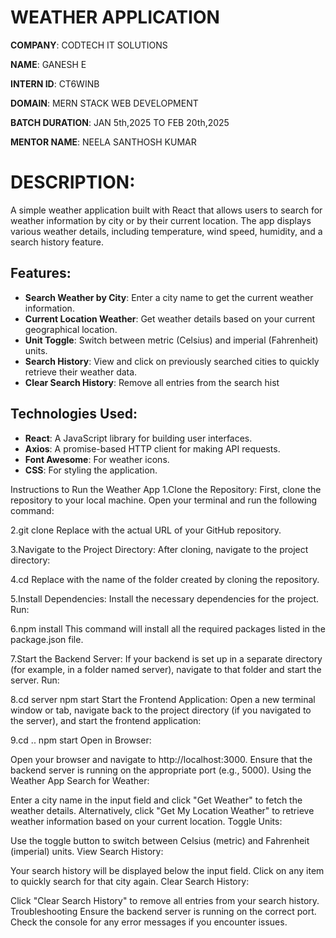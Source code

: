 # WEATHER APPLICATION

**COMPANY**: CODTECH IT SOLUTIONS

**NAME**: GANESH E

**INTERN ID**: CT6WINB

**DOMAIN**: MERN STACK WEB DEVELOPMENT

**BATCH DURATION**: JAN 5th,2025 TO FEB 20th,2025

**MENTOR NAME**: NEELA SANTHOSH KUMAR

# DESCRIPTION:
A simple weather application built with React that allows users to search for weather information by city or by their current location. The app displays various weather details, including temperature, wind speed, humidity, and a search history feature.

## Features:
- **Search Weather by City**: Enter a city name to get the current weather information.
- **Current Location Weather**: Get weather details based on your current geographical location.
- **Unit Toggle**: Switch between metric (Celsius) and imperial (Fahrenheit) units.
- **Search History**: View and click on previously searched cities to quickly retrieve their weather data.
- **Clear Search History**: Remove all entries from the search hist

## Technologies Used:

- **React**: A JavaScript library for building user interfaces.
- **Axios**: A promise-based HTTP client for making API requests.
- **Font Awesome**: For weather icons.
- **CSS**: For styling the application.

Instructions to Run the Weather App
1.Clone the Repository:
First, clone the repository to your local machine. Open your terminal and run the following command:


2.git clone <repository-url>
Replace <repository-url> with the actual URL of your GitHub repository.

3.Navigate to the Project Directory:
After cloning, navigate to the project directory:


4.cd <project-directory>
Replace <project-directory> with the name of the folder created by cloning the repository.

5.Install Dependencies:
Install the necessary dependencies for the project. Run:


6.npm install
This command will install all the required packages listed in the package.json file.

7.Start the Backend Server:
If your backend is set up in a separate directory (for example, in a folder named server), navigate to that folder and start the server. Run:


8.cd server
npm start
Start the Frontend Application:
Open a new terminal window or tab, navigate back to the project directory (if you navigated to the server), and start the frontend application:


9.cd ..
npm start
Open in Browser:

Open your browser and navigate to http://localhost:3000.
Ensure that the backend server is running on the appropriate port (e.g., 5000).
Using the Weather App
Search for Weather:

Enter a city name in the input field and click "Get Weather" to fetch the weather details.
Alternatively, click "Get My Location Weather" to retrieve weather information based on your current location.
Toggle Units:

Use the toggle button to switch between Celsius (metric) and Fahrenheit (imperial) units.
View Search History:

Your search history will be displayed below the input field. Click on any item to quickly search for that city again.
Clear Search History:

Click "Clear Search History" to remove all entries from your search history.
Troubleshooting
Ensure the backend server is running on the correct port.
Check the console for any error messages if you encounter issues.
